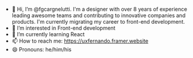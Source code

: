 - 👋 Hi, I’m @fgcargnelutti. I'm a designer with over 8 years of experience leading awesome teams and contributing to innovative companies and products. I'm currently migrating my career to front-end development.
- 👀 I’m interested in Front-end development
- 🌱 I’m currently learning React
- 📫 How to reach me: https://uxfernando.framer.website
- 😄 Pronouns: he/him/his

<!---
fgcargnelutti/fgcargnelutti is a ✨ special ✨ repository because its `README.md` (this file) appears on your GitHub profile.
You can click the Preview link to take a look at your changes.
--->
